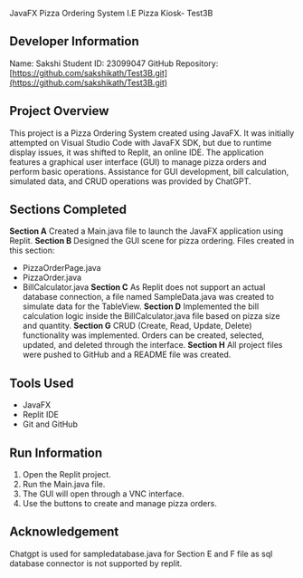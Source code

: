 JavaFX Pizza Ordering System I.E Pizza Kiosk- Test3B

## Developer Information
Name: Sakshi
Student ID: 23099047
GitHub Repository: [https://github.com/sakshikath/Test3B.git](https://github.com/sakshikath/Test3B.git)

## Project Overview
This project is a Pizza Ordering System created using JavaFX. It was initially attempted on Visual Studio Code with JavaFX SDK, but due to runtime display issues, it was shifted to Replit, an online IDE. The application features a graphical user interface (GUI) to manage pizza orders and perform basic operations.
Assistance for GUI development, bill calculation, simulated data, and CRUD operations was provided by ChatGPT.

## Sections Completed
**Section A**
Created a Main.java file to launch the JavaFX application using Replit.
**Section B**
Designed the GUI scene for pizza ordering. Files created in this section:
* PizzaOrderPage.java
* PizzaOrder.java
* BillCalculator.java
**Section C**
As Replit does not support an actual database connection, a file named SampleData.java was created to simulate data for the TableView.
**Section D**
Implemented the bill calculation logic inside the BillCalculator.java file based on pizza size and quantity.
**Section G**
CRUD (Create, Read, Update, Delete) functionality was implemented. Orders can be created, selected, updated, and deleted through the interface.
**Section H**
All project files were pushed to GitHub and a README file was created.

## Tools Used
* JavaFX
* Replit IDE
* Git and GitHub

## Run Information
1. Open the Replit project.
2. Run the Main.java file.
3. The GUI will open through a VNC interface.
4. Use the buttons to create and manage pizza orders.

## Acknowledgement
Chatgpt is used for sampledatabase.java for Section E and F file as sql database connector is not supported by replit.
